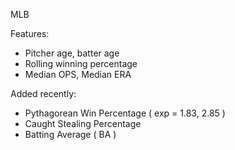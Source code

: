 MLB

Features: 

- Pitcher age, batter age
- Rolling winning percentage
- Median OPS, Median ERA

Added recently:

- Pythagorean Win Percentage ( exp = 1.83, 2.85 )
- Caught Stealing Percentage
- Batting Average ( BA )
